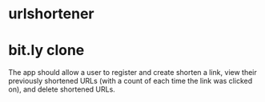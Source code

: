 # urlshortener
bit.ly clone
=======
The app should allow a user to register and create shorten a link, view their previously shortened URLs (with a count of each time the link was clicked on), and delete shortened URLs. 
